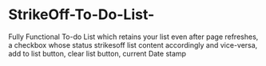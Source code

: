 # StrikeOff-To-Do-List-
Fully Functional To-do List which retains your list even after page refreshes, a checkbox whose status strikesoff list content accordingly and vice-versa, add to list button, clear list button, current Date stamp 
